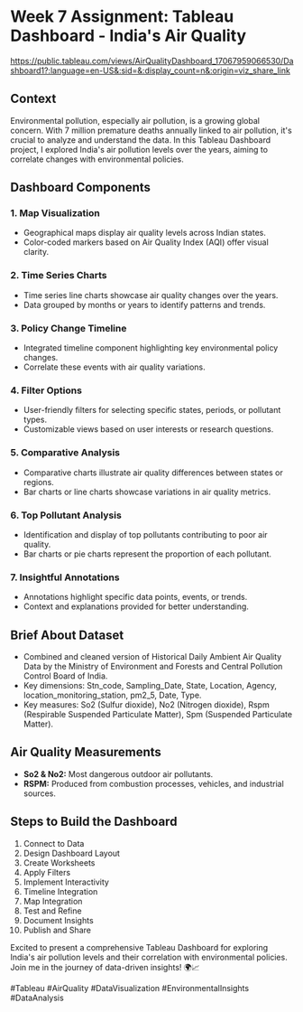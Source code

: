 # Week 7 Assignment: Tableau Dashboard - India's Air Quality
https://public.tableau.com/views/AirQualityDashboard_17067959066530/Dashboard1?:language=en-US&:sid=&:display_count=n&:origin=viz_share_link

## Context
Environmental pollution, especially air pollution, is a growing global concern. With 7 million premature deaths annually linked to air pollution, it's crucial to analyze and understand the data. In this Tableau Dashboard project, I explored India's air pollution levels over the years, aiming to correlate changes with environmental policies.

## Dashboard Components

### 1. Map Visualization
- Geographical maps display air quality levels across Indian states.
- Color-coded markers based on Air Quality Index (AQI) offer visual clarity.

### 2. Time Series Charts
- Time series line charts showcase air quality changes over the years.
- Data grouped by months or years to identify patterns and trends.

### 3. Policy Change Timeline
- Integrated timeline component highlighting key environmental policy changes.
- Correlate these events with air quality variations.

### 4. Filter Options
- User-friendly filters for selecting specific states, periods, or pollutant types.
- Customizable views based on user interests or research questions.

### 5. Comparative Analysis
- Comparative charts illustrate air quality differences between states or regions.
- Bar charts or line charts showcase variations in air quality metrics.

### 6. Top Pollutant Analysis
- Identification and display of top pollutants contributing to poor air quality.
- Bar charts or pie charts represent the proportion of each pollutant.

### 7. Insightful Annotations
- Annotations highlight specific data points, events, or trends.
- Context and explanations provided for better understanding.

## Brief About Dataset
- Combined and cleaned version of Historical Daily Ambient Air Quality Data by the Ministry of Environment and Forests and Central Pollution Control Board of India.
- Key dimensions: Stn_code, Sampling_Date, State, Location, Agency, location_monitoring_station, pm2_5, Date, Type.
- Key measures: So2 (Sulfur dioxide), No2 (Nitrogen dioxide), Rspm (Respirable Suspended Particulate Matter), Spm (Suspended Particulate Matter).

## Air Quality Measurements
- **So2 & No2:** Most dangerous outdoor air pollutants.
- **RSPM:** Produced from combustion processes, vehicles, and industrial sources.

## Steps to Build the Dashboard
1. Connect to Data
2. Design Dashboard Layout
3. Create Worksheets
4. Apply Filters
5. Implement Interactivity
6. Timeline Integration
7. Map Integration
8. Test and Refine
9. Document Insights
10. Publish and Share

Excited to present a comprehensive Tableau Dashboard for exploring India's air pollution levels and their correlation with environmental policies. Join me in the journey of data-driven insights! 🌍📈

#Tableau #AirQuality #DataVisualization #EnvironmentalInsights #DataAnalysis
